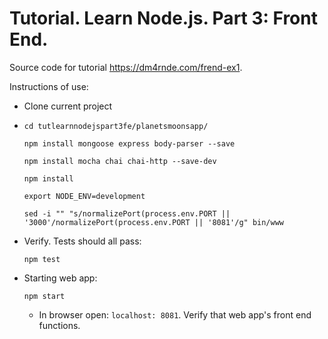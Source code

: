 
# Tutorial. Learn Node.js. Part 3: Front End.

Source code for tutorial https://dm4rnde.com/frend-ex1.


Instructions of use:

- Clone current project

- 	`cd tutlearnnodejspart3fe/planetsmoonsapp/`	
	
	`npm install mongoose express body-parser --save`
	
	`npm install mocha chai chai-http --save-dev`
	
	`npm install`
	
	`export NODE_ENV=development`

	`sed -i "" "s/normalizePort(process.env.PORT || '3000'/normalizePort(process.env.PORT || '8081'/g" bin/www`

- Verify. Tests should all pass:

	`npm test`

- Starting web app:

	`npm start`
	
	- In browser open: `localhost: 8081`. Verify that web app's front end functions.
	
	